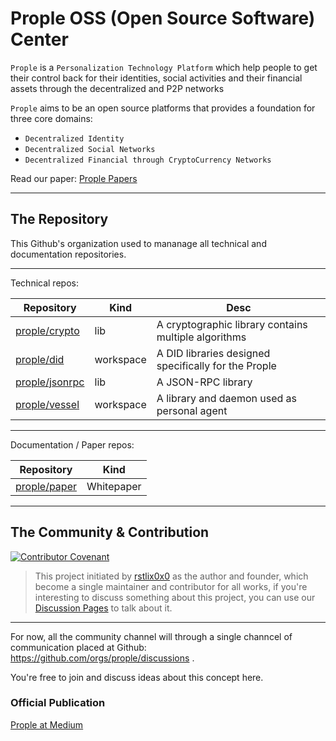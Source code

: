 # Prople OSS (Open Source Software) Center

`Prople` is a `Personalization Technology Platform` which help people to get their control back for their
identities, social activities and their financial assets through the decentralized and P2P networks

`Prople` aims to be an open source platforms that provides a foundation for three core domains:

- `Decentralized Identity` 
- `Decentralized Social Networks`
- `Decentralized Financial through CryptoCurrency Networks`

Read our paper: [Prople Papers](https://github.com/prople/paper)

---

## The Repository

This Github's organization used to mananage all technical and documentation repositories.

---

Technical repos:

|   Repository  |   Kind    |   Desc    |
|   ----------  |   ----    |   ----    |
| [prople/crypto](https://github.com/prople/crypto) | lib   |   A cryptographic library contains multiple algorithms    |
| [prople/did](https://github.com/prople/did) | workspace   |   A DID libraries designed specifically for the Prople    |
| [prople/jsonrpc](https://github.com/prople/jsonrpc) | lib   | A JSON-RPC library  |
| [prople/vessel](https://github.com/prople/vessel) | workspace   | A library and daemon used as personal agent    | 

---

Documentation / Paper repos:

|   Repository  |   Kind    |
|   ----------  |   ----    |
| [prople/paper](https://github.com/prople/paper)   |   Whitepaper  |

---

## The Community & Contribution

[![Contributor Covenant](https://img.shields.io/badge/Contributor%20Covenant-2.1-4baaaa.svg)](code_of_conduct.md)

> This project initiated by [rstlix0x0](https://github.com/rstlix0x0) as the author and founder, which become a single maintainer
and contributor for all works, if you're interesting to discuss something about this project, you can use our [Discussion Pages](https://github.com/orgs/prople/discussions) to talk about it. 

---

For now, all the community channel will through a single channcel of communication placed at Github: https://github.com/orgs/prople/discussions .

You're free to join and discuss ideas about this concept here.

### Official Publication

[Prople at Medium](https://medium.com/prople)